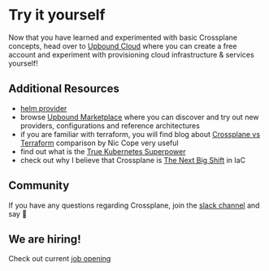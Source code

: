 # Try it yourself

Now that you have learned and experimented with basic Crossplane concepts, head over to [Upbound Cloud](https://www.upbound.io/) where you can create a free account and experiment with provisioning cloud infrastructure & services yourself!

## Additional Resources

- [helm provider](https://github.com/crossplane-contrib/provider-helm)
- browse [Upbound Marketplace](https://marketplace.upbound.io/) where you can discover and try out new providers, configurations and reference architectures
- if you are familiar with terraform, you will find blog about [Crossplane vs Terraform](https://blog.crossplane.io/crossplane-vs-terraform/) comparison by Nic Cope very useful
- find out what is the [True Kubernetes Superpower](https://containerjournal.com/kubeconcnc/kubernetes-true-superpower-is-its-control-plane/)
- check out why I believe that Crossplane is [The Next Big Shift](https://blog.upbound.io/iac-the-next-big-shift/) in IaC

## Community

If you have any questions regarding Crossplane, join the [slack channel](https://slack.crossplane.io/) and say 👋

## We are hiring!

Check out current [job opening](https://boards.greenhouse.io/upbound)
